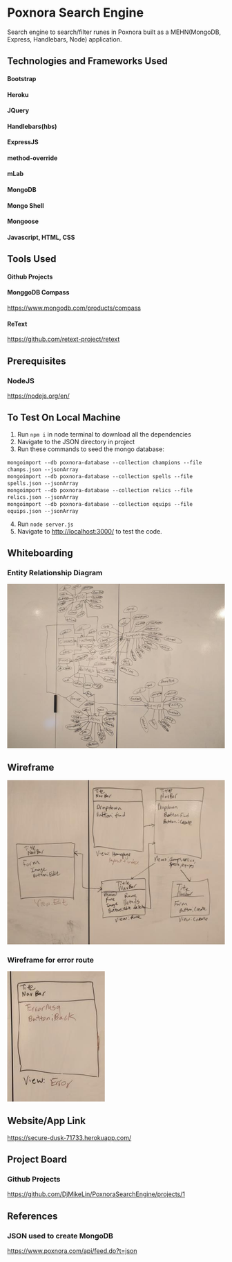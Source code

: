 # Poxnora Search Engine
Search engine to search/filter runes in Poxnora built as a MEHN(MongoDB, Express, Handlebars, Node) application.

## Technologies and Frameworks Used
#### **Bootstrap**
#### **Heroku**
#### **JQuery**
#### **Handlebars(hbs)**
#### **ExpressJS**
#### **method-override**
#### **mLab**
#### **MongoDB**
#### **Mongo Shell**
#### **Mongoose**
#### **Javascript, HTML, CSS**

## Tools Used
#### Github Projects
#### MonggoDB Compass
<https://www.mongodb.com/products/compass>
#### ReText
<https://github.com/retext-project/retext>

## Prerequisites
### NodeJS
<https://nodejs.org/en/>

## To Test On Local Machine
1. Run `npm i` in node terminal to download all the dependencies
2. Navigate to the JSON directory in project
3. Run these commands to seed the mongo database:
```
mongoimport --db poxnora-database --collection champions --file champs.json --jsonArray
mongoimport --db poxnora-database --collection spells --file spells.json --jsonArray
mongoimport --db poxnora-database --collection relics --file relics.json --jsonArray
mongoimport --db poxnora-database --collection equips --file equips.json --jsonArray
```
4. Run `node server.js`
5. Navigate to <http://localhost:3000/> to test the code.

## Whiteboarding
### Entity Relationship Diagram
![No Image Found](images/er.jpg)

## Wireframe
![No Image Found](images/wireframe.jpg)
### Wireframe for error route
![No Image Found](images/error.jpg)

## Website/App Link
<https://secure-dusk-71733.herokuapp.com/>

## Project Board
### Github Projects
<https://github.com/DjMikeLin/PoxnoraSearchEngine/projects/1>

## References
### JSON used to create MongoDB
<https://www.poxnora.com/api/feed.do?t=json>